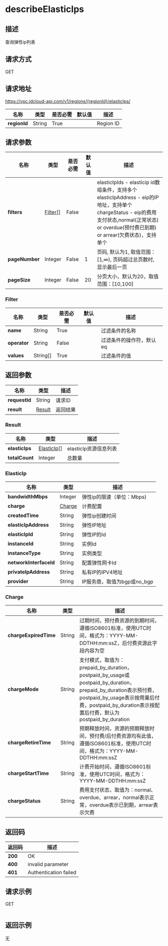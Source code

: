 # describeElasticIps


## 描述
查询弹性ip列表

## 请求方式
GET

## 请求地址
https://vpc.jdcloud-api.com/v1/regions/{regionId}/elasticIps/

|名称|类型|是否必需|默认值|描述|
|---|---|---|---|---|
|**regionId**|String|True||Region ID|

## 请求参数
|名称|类型|是否必需|默认值|描述|
|---|---|---|---|---|
|**filters**|[Filter[]](##Filter)|False||elasticIpIds - elasticip id数组条件，支持多个<br>elasticIpAddress - eip的IP地址，支持单个<br>chargeStatus	- eip的费用支付状态,normal(正常状态) or overdue(预付费已到期) or arrear(欠费状态)，支持单个<br>|
|**pageNumber**|Integer|False|1|页码, 默认为1, 取值范围：[1,∞), 页码超过总页数时, 显示最后一页|
|**pageSize**|Integer|False|20|分页大小，默认为20，取值范围：[10,100]|

### <a name="Filter">Filter</a>
|名称|类型|是否必需|默认值|描述|
|---|---|---|---|---|
|**name**|String|True||过滤条件的名称|
|**operator**|String|False||过滤条件的操作符，默认eq|
|**values**|String[]|True||过滤条件的值|

## 返回参数
|名称|类型|描述|
|---|---|---|
|**requestId**|String|请求ID|
|**result**|[Result](##Result)|返回结果|


### <a name="Result">Result</a>
|名称|类型|描述|
|---|---|---|
|**elasticIps**|[ElasticIp[]](##ElasticIp)|elasticIp资源信息列表|
|**totalCount**|Integer|总数量|
### <a name="ElasticIp">ElasticIp</a>
|名称|类型|描述|
|---|---|---|
|**bandwidthMbps**|Integer|弹性ip的限速（单位：Mbps)|
|**charge**|[Charge](##Charge)|计费配置|
|**createdTime**|String|弹性ip创建时间|
|**elasticIpAddress**|String|弹性IP地址|
|**elasticIpId**|String|弹性IP的Id|
|**instanceId**|String|实例Id|
|**instanceType**|String|实例类型|
|**networkInterfaceId**|String|配置弹性网卡Id|
|**privateIpAddress**|String|私有IP的IPV4地址|
|**provider**|String|IP服务商，取值为bgp或no_bgp|
### <a name="Charge">Charge</a>
|名称|类型|描述|
|---|---|---|
|**chargeExpiredTime**|String|过期时间，预付费资源的到期时间，遵循ISO8601标准，使用UTC时间，格式为：YYYY-MM-DDTHH:mm:ssZ，后付费资源此字段内容为空|
|**chargeMode**|String|支付模式，取值为：prepaid_by_duration，postpaid_by_usage或postpaid_by_duration，prepaid_by_duration表示预付费，postpaid_by_usage表示按用量后付费，postpaid_by_duration表示按配置后付费，默认为postpaid_by_duration|
|**chargeRetireTime**|String|预期释放时间，资源的预期释放时间，预付费/后付费资源均有此值，遵循ISO8601标准，使用UTC时间，格式为：YYYY-MM-DDTHH:mm:ssZ|
|**chargeStartTime**|String|计费开始时间，遵循ISO8601标准，使用UTC时间，格式为：YYYY-MM-DDTHH:mm:ssZ|
|**chargeStatus**|String|费用支付状态，取值为：normal、overdue、arrear，normal表示正常，overdue表示已到期，arrear表示欠费|

## 返回码
|返回码|描述|
|---|---|
|**200**|OK|
|**400**|invalid parameter|
|**401**|Authentication failed|

## 请求示例
GET
```

```

## 返回示例
无
